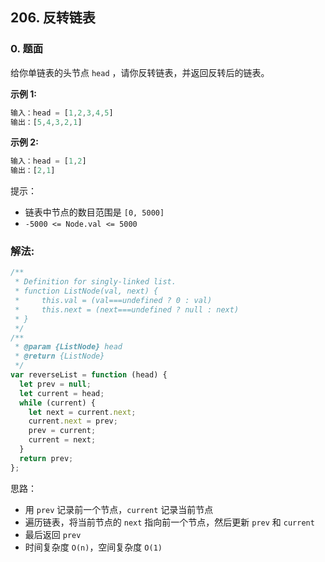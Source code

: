 ## 206. 反转链表

### 0. 题面

给你单链表的头节点 `head` ，请你反转链表，并返回反转后的链表。

**示例 1:**

```javascript
输入：head = [1,2,3,4,5]
输出：[5,4,3,2,1]
```

**示例 2:**

```javascript
输入：head = [1,2]
输出：[2,1]
```

提示：

- 链表中节点的数目范围是 `[0, 5000]`
- `-5000 <= Node.val <= 5000`

### 解法:

```javascript
/**
 * Definition for singly-linked list.
 * function ListNode(val, next) {
 *     this.val = (val===undefined ? 0 : val)
 *     this.next = (next===undefined ? null : next)
 * }
 */
/**
 * @param {ListNode} head
 * @return {ListNode}
 */
var reverseList = function (head) {
  let prev = null;
  let current = head;
  while (current) {
    let next = current.next;
    current.next = prev;
    prev = current;
    current = next;
  }
  return prev;
};
```

思路：

- 用 `prev` 记录前一个节点，`current` 记录当前节点
- 遍历链表，将当前节点的 `next` 指向前一个节点，然后更新 `prev` 和 `current`
- 最后返回 `prev`
- 时间复杂度 `O(n)`，空间复杂度 `O(1)`
